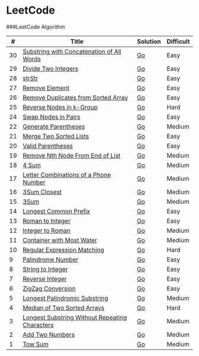 LeetCode
========

###LeetCode Algorithm

| # | Title | Solution | Difficult |  
|---|-------|----------|-----------|
| 30 |[Substring with Concatenation of All Words](https://leetcode.com/problems/substring-with-concatenation-of-all-words/)| [Go]()|Easy|
| 29 |[Divide Two Integers](https://leetcode.com/problems/divide-two-integers/)| [Go]()|Easy|
| 28 |[strStr](https://leetcode.com/problems/implement-strstr/)| [Go]()|Easy|
| 27 |[Remove Element](https://leetcode.com/problems/remove-element/)| [Go]()|Easy|
| 26 |[Remove Duplicates from Sorted Array](https://leetcode.com/problems/remove-duplicates-from-sorted-array/)| [Go]()|Easy|
| 25 |[Reverse Nodes in k-Group](https://leetcode.com/problems/reverse-nodes-in-k-group/)| [Go]()|Hard|
| 24 |[Swap Nodes in Pairs](https://leetcode.com/problems/swap-nodes-in-pairs/)| [Go]()|Easy|
| 22 |[Generate Parentheses](https://leetcode.com/problems/generate-parentheses/)| [Go]()|Medium|
| 21 |[Merge Two Sorted Lists](https://leetcode.com/problems/merge-two-sorted-lists/)| [Go]()|Easy|
| 20 |[Valid Parentheses](https://leetcode.com/problems/valid-parentheses/)| [Go]()|Easy|
| 19 |[Remove Nth Node From End of List](https://leetcode.com/problems/remove-nth-node-from-end-of-list/)| [Go]()|Medium|
| 18 |[4 Sum](https://leetcode.com/problems/4sum/)| [Go]()|Medium|
| 17 |[Letter Combinations of a Phone Number](https://leetcode.com/problems/letter-combinations-of-a-phone-number/)| [Go]()|Medium|
| 16 |[3Sum Closest](https://leetcode.com/problems/3sum-closest/)| [Go]()|Medium|
| 15 |[3Sum](https://leetcode.com/problems/3sum/)| [Go]()|Medium|
| 14 |[Longest Common Prefix](https://leetcode.com/problems/longest-common-prefix/)| [Go]()|Easy|
| 13 |[Roman to Integer](https://leetcode.com/problems/roman-to-integer/)| [Go]()|Easy|
| 12 |[Integer to Roman](https://leetcode.com/problems/integer-to-roman/)| [Go]()|Medium|
| 11 |[Container with Most Water](https://leetcode.com/problems/container-with-most-water/)| [Go]()|Medium|
| 10 |[Regular Expression Matching](https://leetcode.com/problems/regular-expression-matching/)| [Go]()|Hard|
| 9 |[Palindrome Number](https://leetcode.com/problems/palindrome-number/)| [Go]()|Easy|
| 8 |[String to Integer](https://leetcode.com/problems/string-to-integer-atoi/)| [Go]()|Easy|
| 7 |[Reverse Integer](https://leetcode.com/problems/reverse-integer/)| [Go]()|Easy|
| 6 |[ZigZag Conversion](https://leetcode.com/problems/zigzag-conversion/)| [Go]()|Easy|
| 5 |[Longest Palindromic Substring](https://leetcode.com/problems/longest-palindromic-substring/)| [Go]()|Medium|
| 4 |[Median of Two Sorted Arrays](https://leetcode.com/problems/median-of-two-sorted-arrays/)| [Go]()|Hard|
| 3 |[Longest Substring Without Repeating Characters](https://leetcode.com/problems/longest-substring-without-repeating-characters/)|[Go]()|Medium|
| 2 |[Add Two Numbers](https://oj.leetcode.com/problems/add-two-numbers/)| [Go]()|Medium|
| 1 |[Tow Sum](https://oj.leetcode.com/problems/two-sum/)| [Go]() |Medium|
